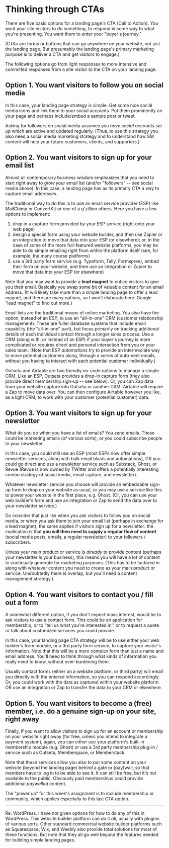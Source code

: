# Thinking through CTAs

There are five basic options for a landing page's CTA (Call to Action). You want your site visitors to *do* something, to respond in some way to what you're presenting. You want them to enter your "buyer's journey." 

(CTAs are forms or buttons that can go anywhere on your website, not just the landing page. But presumably the landing page's primary marketing purpose is to deliver a CTA and get visitors to engage.)

The following options go from light responses to more intensive and committed responses from a site visitor to the CTA on your landing page.

## Option 1. You want visitors to follow you on social media

In this case, your landing page strategy is simple. Get some nice social media icons and link them to your social accounts. Put them prominently on your page and perhaps include/embed a sample post or tweet.

Asking for followers on social media assumes you *have social accounts set up* which are active and updated regularly. (Thus, to use this strategy you also need a social media marketing strategy and to understand how SM content will help your future customers, clients, and supporters.)

## Option 2. You want visitors to sign up for your email list

Almost all contemporary business wisdom emphasizes that you need to start right away to *grow your email list* (and/or "followers" -- see social media above). In this case, a landing page has as its primary CTA a way to capture email addresses.

The traditional way to do this is to use an email service provider (ESP) like MailChimp or ConvertKit or one of a g'zillion others. Here you have a few options to implement:

1. drop in a capture form provided by your ESP service (right onto your web page)
2. design a special form using your website builder, and then use Zapier or an integration to move that data into your ESP (or elsewhere); or, in the case of some of the more full-featured website platforms, you may be able to do simple emailing right from within the platform itself (see, for example, the many course platforms)
3. use a 3rd party form service (e.g. Typeform, Tally, Formspree), embed their form on your website, and then use an integration or Zapier to move that data into your ESP (or elsewhere)

Note that you may want to provide a **lead magnet** to entice visitors to give you their email. Basically you swap some bit of valuable content for an email address. (It will likely take more than a simple landing page to offer a lead magnet, and there are many options, so I won't elaborate here. Google "lead magnet" to find out more.)

Email lists are the traditional means of online marketing. You also have the option, instead of an ESP, to use an "all-in-one" CRM (customer relationship management). These are fuller database systems that include email capability (the "all-in-one" part), but focus primarily on tracking additional details of each individual contact through a longer sales process. Use a CRM (along with, or instead of an ESP) if your buyer's journey is more complicated or requires direct and personal interaction from you or your sales team. (Note that ESP *automations* try to provide an intermediate way to move potential customers along, through a series of auto-sent emails, without you having to interact with each potential customer individually.)

Outseta and Airtable are two friendly no-code options to manage a simple CRM. Like an ESP, Outseta provides a drop-in capture form (they also provide direct membership sign-up -- see below). Or, you can Zap data from your website capture into Outseta or another CRM. Airtable will require a Zap to move data over. You can then configure Airtable however you like, as a light CRM, to work with your customer (potential customer) data.

## Option 3. You want visitors to sign up for your newsletter

What do you do when you have a list of emails? You send emails. These could be marketing emails (of various sorts), or you could subscribe people to your newsletter.

In this case, you could still use an ESP (most ESPs now offer simple newsletter services, along with bulk email blasts and automations), OR you could go direct and use a newsletter service such as Substack, Ghost, or Revue (Revue is now owned by TWitter and offers a potentially interesting combo strategy of social media, email capture, and newsletter). 

Whatever newsletter service you choose will provide an embeddable sign-up form to drop on your website as usual, or you may use a service like this to power your website in the first place, e.g. Ghost. (Or, you can use your web builder's form and use an integration or Zap to send the data over to your newsletter service.)

Do consider that just like when you ask visitors to follow you on social media, or when you ask them to join your email list (perhaps in exchange for a lead magnet), the same applies if visitors sign up for a newsletter: the implication is that **you will then need to supply a regular flow of content** (social media posts, emails, a regular newsletter) to your followers / subscribers. 

Unless your main product or service is *already* to provide content (perhaps your newsletter *is* your business), this means you will have a lot of content to continually generate for marketing purposes. (This has to be factored in along with whatever content you need to create as your main product or service. Undoubtedly there is overlap, but you'll need a content management strategy.)

## Option 4. You want visitors to contact you / fill out a form

A somewhat different option, if you don't expect mass interest, would be to ask visitors to use a contact form. This could be an application for membership, or to "tell us what you're interested in," or to request a quote or talk about customized services you could provide.

In this case, your landing page CTA strategy will be to use either your web builder's form module, or a 3rd party form service, to capture your visitor's information. Note that this will be a more complex form than just a name and email address. You'll need to think through what kinds of information you really need to know, without over-burdening them. 

Usually contact forms (either on a website platform, or third party) will email you directly with the entered information, so you can respond accordingly. Or, you could work with the data as captured within your website platform OR use an integration or Zap to transfer the data to your CRM or elsewhere.

## Option 5. You want visitors to become a (free) member, i.e. do a genuine sign-up on your site, right away

Finally, if you want to allow visitors to sign up for an account or membership on your website right away (for free, unless you intend to integrate a payment system), again, you can either use your platform's built-in membership module (e.g. Ghost) or use a 3rd party membership plug-in / service such as Outseta, Memberspace, or Memberstack. 

Note that these services allow you also to put some content on your website (beyond the landing page) behind a gate or (pay)wall, so that members have to log in to be able to see it. It can still be free, but it's not available to the public. Obviously paid memberships could provide additional *paywalled* content.

The "power up" for this week's assignment is to include membership or community, which applies especially to this last CTA option.

---

Re: WordPress. I have not given options for how to do any of this in WordPress. This website builder platform can do it *all*, usually with plugins of various sorts. Other standard commercial website builder platforms such as Squarespace, Wix, and Weebly also provide total solutions for most of these functions. But note that they all go well beyond the features needed for building simple landing pages.

